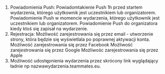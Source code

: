 1. Powiadomienia Push:
   Powiadomtakienie Push 1h przed startem wydarzenia, którego użytkownik jest uczestnikiem lub organizatorem.
   Powiadomienie Push w momencie wydarzenia, którego użytkownik jest uczestnikiem lub organizatorem.
   Powiadomienie Push do organizatora kiedy ktoś się zapisał na wydarzenie.
2. Rejestracja:
   Możliwość zarejestrowania się przez email - utworzenie strony, która będzie się wyświetlala po poprawnej aktywacji konta.
   Możliwość zarejestrowania się przez Facebook
   Możliwość zarejestrowania się przez Google
   Możliwośc zarejestrowania się przez Apple
3. Możliwość udostępnienia wydarzenia przez skrócony link wyglądający ładnie np nazwawydarzenia.teammates.eu.
